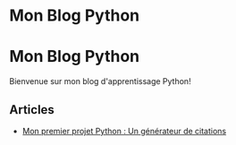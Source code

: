 # Mon Blog Python
# Mon Blog Python

Bienvenue sur mon blog d'apprentissage Python!

## Articles
- [Mon premier projet Python : Un générateur de citations](premier-projet-python.md)

